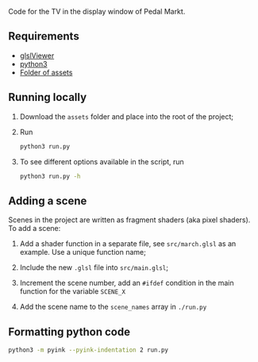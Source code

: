 Code for the TV in the display window of Pedal Markt.

## Requirements

* [glslViewer](https://github.com/patriciogonzalezvivo/glslViewer)
* [python3](https://www.python.org/downloads/)
* [Folder of assets](https://drive.google.com/drive/folders/1lgjRLbbvZuYJF8BKc0wfflkvU1bMVKeY?usp=sharing)

## Running locally

1. Download the `assets` folder and place into the root of
   the project;

2. Run

    ```bash
    python3 run.py
    ```

3. To see different options available in the script, run

    ```bash
    python3 run.py -h
    ```

## Adding a scene

Scenes in the project are written as fragment shaders (aka
pixel shaders). To add a scene:

1. Add a shader function in a separate file, see
   `src/march.glsl` as an example. Use a unique function
   name;

2. Include the new `.glsl` file into `src/main.glsl`;

3. Increment the scene number, add an `#ifdef` condition in
   the main function for the variable `SCENE_X`

4. Add the scene name to the `scene_names` array in
   `./run.py`

## Formatting python code

```bash
python3 -m pyink --pyink-indentation 2 run.py
```



